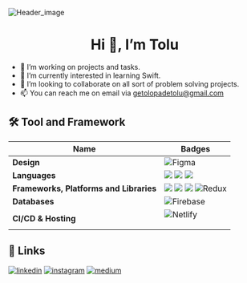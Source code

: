 
 ![Header_image](https://www.samurai-digital.com/app/uploads/2021/02/UIActions_2@2x.png)

<h1 align="center">Hi 👋, I’m Tolu </h1>

- 🔭 I’m working on projects and tasks.
- 🌱 I’m currently interested in learning Swift.
- 💞️ I’m looking to collaborate on all sort of problem solving projects.
- 📫 You can reach me on email via getolopadetolu@gmail.com



## 🛠 Tool and Framework
Name | Badges
--- | --- 
**Design**  |  ![Figma](https://img.shields.io/badge/figma-%23F24E1E.svg?style=for-the-badge&logo=figma&logoColor=white)
**Languages**  | <img src="https://img.shields.io/badge/JavaScript-323330?style=for-the-badge&logo=javascript&logoColor=F7DF1E" /> <img src="https://img.shields.io/badge/CSS3-1572B6?style=for-the-badge&logo=css3&logoColor=white" /> <img src="https://img.shields.io/badge/HTML5-E34F26?style=for-the-badge&logo=html5&logoColor=white" />
**Frameworks, Platforms and Libraries** | <img src="https://img.shields.io/badge/React-20232A?style=for-the-badge&logo=react&logoColor=61DAFB" /> <img src='https://img.shields.io/badge/React_Native-20232A?style=for-the-badge&logo=react&logoColor=61DAFB'/> <img src="https://img.shields.io/badge/Tailwind_CSS-38B2AC?style=for-the-badge&logo=tailwind-css&logoColor=white" /> ![Redux](https://img.shields.io/badge/Redux-593D88?style=for-the-badge&logo=redux&logoColor=white)
**Databases**  | ![Firebase](https://img.shields.io/badge/firebase-%23039BE5.svg?style=for-the-badge&logo=firebase)
**CI/CD & Hosting**   | ![Netlify](https://img.shields.io/badge/netlify-%23000000.svg?style=for-the-badge&logo=netlify&logoColor=#00C7B7) </p>


## 🔗 Links
[![linkedin](https://img.shields.io/badge/linkedin-0A66C2?style=for-the-badge&logo=linkedin&logoColor=white)](https://www.linkedin.com/in/tolu-olopade)
[![instagram](https://img.shields.io/badge/instagram-1DA1F2?style=for-the-badge&logo=instagram&logoColor=white)](https://www.instagram.com/tolutoon)
[![medium](https://img.shields.io/badge/medium-fff?style=for-the-badge&logo=medium&logoColor=black)](https://medium.com/@getolopadetolu)
<!---
Tolutoon/Tolutoon is a ✨ special ✨ repository because its `README.md` (this file) appears on your GitHub profile.
You can click the Preview link to take a look at your changes.
--->
